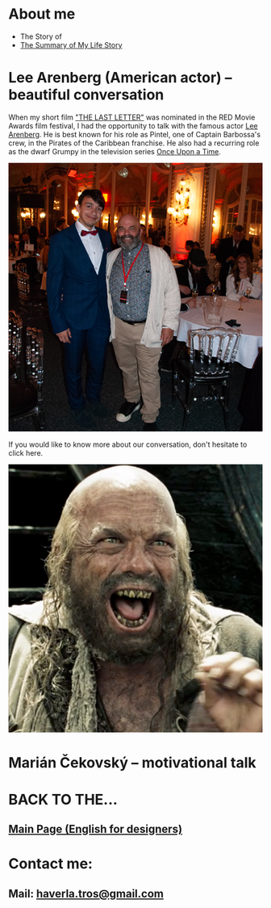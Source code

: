 # About me
- The Story of
- [The Summary of My Life Story](https://github.com/BenjaminHaverla/Summary-of-my-life-story.git)

# Lee Arenberg (American actor) – beautiful conversation
When my short film ["THE LAST LETTER"](https://filmfreeway.com/projects/2082837) was nominated in the RED Movie Awards film festival, I had the opportunity to talk with the famous actor [Lee Arenberg](https://www.imdb.com/name/nm0034305/). He is best known for his role as Pintel, one of Captain Barbossa's crew, in the Pirates of the Caribbean franchise. He also had a recurring role as the dwarf Grumpy in the television series [Once Upon a Time](https://www.imdb.com/title/tt1843230/).

![Benjamín Haverla and Lee Arenberg](Images/lee_aremberg_talk.png)

If you would like to know more about our conversation, don't hesitate to click here.

![Benjamín Haverla and Lee Aremberg](Images/lee_aremberg.png)

# Marián Čekovský – motivational talk

# BACK TO THE...
## [Main Page (English for designers)](https://github.com/BenjaminHaverla/English-for-designers.git)
# Contact me:
## **Mail**: haverla.tros@gmail.com
